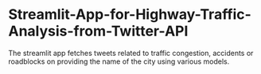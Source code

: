 # Streamlit-App-for-Highway-Traffic-Analysis-from-Twitter-API
The streamlit app fetches tweets related to traffic congestion, accidents or roadblocks on providing the name of the city using various models.
